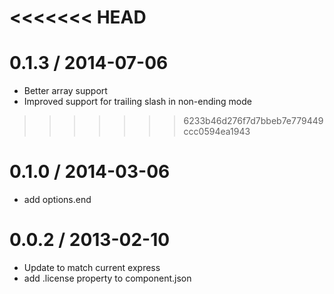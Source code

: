 <<<<<<< HEAD
=======
0.1.3 / 2014-07-06
==================

  * Better array support
  * Improved support for trailing slash in non-ending mode
>>>>>>> 6233b46d276f7d7bbeb7e779449ccc0594ea1943

0.1.0 / 2014-03-06
==================

  * add options.end

0.0.2 / 2013-02-10
==================

  * Update to match current express
  * add .license property to component.json
